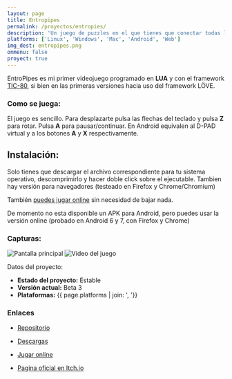 ```yaml
---
layout: page
title: Entropipes
permalink: /proyectos/entropies/
description: 'Un juego de puzzles en el que tienes que conectar todas las tuberías antes de que se agote el juego.'
platforms: ['Linux', 'Windows', 'Mac', 'Android', 'Web']
img_dest: entropipes.png
onmenu: false
proyect: true
---
```


EntroPipes es mi primer videojuego programado en **LUA** y con el framework [TIC-80](https://tic.computer), si bien en las primeras versiones hacia uso del framework LÖVE.

### Como se juega:

El juego es sencillo. Para desplazarte pulsa las flechas del teclado y pulsa **Z** para rotar. Pulsa **A** para pausar/continuar.
En Android equivalen al D-PAD virtual y a los botones **A** y **X** respectivamente.

## Instalación:

Solo tienes que descargar el archivo correspondiente para tu sistema operativo, descomprimirlo y hacer doble click sobre el ejecutable. Tambien hay versión para navegadores (testeado en Firefox y Chrome/Chromium)

También [puedes jugar online](https://tic.computer/play?cart=246) sin necesidad de bajar nada.

De momento no esta disponible un APK para Android, pero puedes usar la versión online (probado en Android 6 y 7, con Firefox y Chrome)

### Capturas:
![Pantalla principal](https://raw.githubusercontent.com/son-link/EntroPipes/master/main_screen.png)
![Vídeo del juego](https://raw.githubusercontent.com/son-link/EntroPipes/master/entropipes-record.gif)

Datos del proyecto:

* **Estado del proyecto:** Estable
* **Versión actual:** Beta 3
* **Plataformas:** {{ page.platforms | join: ', '}}

### Enlaces

* [Repositorio](https://github.com/son-link/EntroPipes)

* [Descargas](https://github.com/son-link/EntroPipes/releases)

* [Jugar online](https://tic.computer/play?cart=246)

* [Pagina oficial en Itch.io](https://son-link.itch.io/entropipes)
